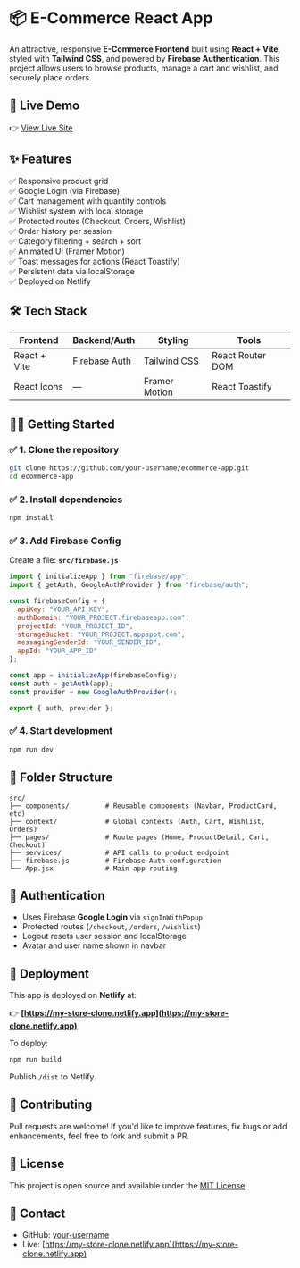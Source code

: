 
# 📦 E-Commerce React App

An attractive, responsive **E-Commerce Frontend** built using **React + Vite**, styled with **Tailwind CSS**, and powered by **Firebase Authentication**. This project allows users to browse products, manage a cart and wishlist, and securely place orders.

## 🚀 Live Demo

👉 [View Live Site](https://my-store-clone.netlify.app)

## ✨ Features

✅ Responsive product grid  
✅ Google Login (via Firebase)  
✅ Cart management with quantity controls  
✅ Wishlist system with local storage  
✅ Protected routes (Checkout, Orders, Wishlist)  
✅ Order history per session  
✅ Category filtering + search + sort  
✅ Animated UI (Framer Motion)  
✅ Toast messages for actions (React Toastify)  
✅ Persistent data via localStorage  
✅ Deployed on Netlify

## 🛠️ Tech Stack

| Frontend     | Backend/Auth  | Styling        | Tools               |
|--------------|---------------|----------------|---------------------|
| React + Vite | Firebase Auth | Tailwind CSS   | React Router DOM    |
| React Icons  | —             | Framer Motion  | React Toastify      |

## 🧑‍💻 Getting Started

### ✅ 1. Clone the repository

```bash
git clone https://github.com/your-username/ecommerce-app.git
cd ecommerce-app
```

### ✅ 2. Install dependencies

```bash
npm install
```

### ✅ 3. Add Firebase Config

Create a file: **`src/firebase.js`**

```js
import { initializeApp } from "firebase/app";
import { getAuth, GoogleAuthProvider } from "firebase/auth";

const firebaseConfig = {
  apiKey: "YOUR_API_KEY",
  authDomain: "YOUR_PROJECT.firebaseapp.com",
  projectId: "YOUR_PROJECT_ID",
  storageBucket: "YOUR_PROJECT.appspot.com",
  messagingSenderId: "YOUR_SENDER_ID",
  appId: "YOUR_APP_ID"
};

const app = initializeApp(firebaseConfig);
const auth = getAuth(app);
const provider = new GoogleAuthProvider();

export { auth, provider };
```

### ✅ 4. Start development

```bash
npm run dev
```

## 🧩 Folder Structure

```
src/
├── components/         # Reusable components (Navbar, ProductCard, etc)
├── context/            # Global contexts (Auth, Cart, Wishlist, Orders)
├── pages/              # Route pages (Home, ProductDetail, Cart, Checkout)
├── services/           # API calls to product endpoint
├── firebase.js         # Firebase Auth configuration
└── App.jsx             # Main app routing
```

## 🔐 Authentication

- Uses Firebase **Google Login** via `signInWithPopup`
- Protected routes (`/checkout`, `/orders`, `/wishlist`)
- Logout resets user session and localStorage
- Avatar and user name shown in navbar

## 🚚 Deployment

This app is deployed on **Netlify** at:

👉 **[https://my-store-clone.netlify.app](https://my-store-clone.netlify.app)**

To deploy:

```bash
npm run build
```

Publish `/dist` to Netlify.

## 🤝 Contributing

Pull requests are welcome! If you'd like to improve features, fix bugs or add enhancements, feel free to fork and submit a PR.

## 📄 License

This project is open source and available under the [MIT License](LICENSE).

## 🙋 Contact

- GitHub: [your-username](https://github.com/AbhijitShirsath-460)
- Live: [https://my-store-clone.netlify.app](https://my-store-clone.netlify.app)
